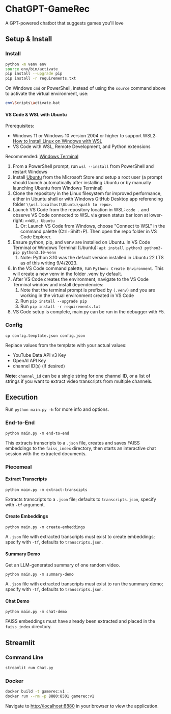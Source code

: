 # ChatGPT-GameRec
A GPT-powered chatbot that suggests games you'll love

## Setup & Install

### Install

```bash
python -m venv env
source env/bin/activate
pip install --upgrade pip
pip install -r requirements.txt
```

On Windows `cmd` or PowerShell, instead of using the `source` command above to activate the virtual environment, use:

```bash
env\Scripts\activate.bat
```

#### VS Code & WSL with Ubuntu
Prerequisites: 
- Windows 11 or Windows 10 version 2004 or higher to support WSL2: [How to Install Linux on Windows with WSL](https://learn.microsoft.com/en-us/windows/wsl/install)
- VS Code with WSL, Remote Development, and Python extensions

Recommended: [Windows Terminal](https://learn.microsoft.com/en-us/windows/terminal/install)
1. From a PowerShell prompt, run `wsl --install` from PowerShell and restart Windows
2. Install [Ubuntu](https://www.microsoft.com/store/productid/9PDXGNCFSCZV?ocid=pdpshare) from the Microsoft Store and setup a root user (a prompt should launch automatically after installing Ubuntu or by manually launching Ubuntu from Windows Terminal)
3. Clone the repository in the Linux filesystem for improved performance, either in Ubuntu shell or with Windows GitHub Desktop app referencing folder `\\wsl.localhost\Ubuntu\<path to repo>`.
4. Launch VS Code from the repository location in WSL: `code .` and observe VS Code connected to WSL via green status bar icon at lower-right: `><WSL: Ubuntu`
    1. Or: Launch VS Code from Windows, choose "Connect to WSL" in the command palette (Ctrl+Shift+P). Then open the repo folder in VS Code Explorer.
6. Ensure python, pip, and venv are installed on Ubuntu. In VS Code Terminal or Windows Terminal (Ubuntu): `apt install python3 python3-pip python3.10-venv`
    1. Note: Python 3.10 was the default version installed in Ubuntu 22 LTS as of this writing 9/4/2023.
7. In the VS Code command palette, run `Python: Create Environment`. This will create a new venv in the folder .venv by default.
8. After VS Code creates the environment, navigate to the VS Code Terminal window and install dependencies:
    1. Note that the terminal prompt is prefixed by `(.venv)` and you are working in the virtual environment created in VS Code
    2. Run `pip install --upgrade pip`
    3. Run `pip install -r requirements.txt`
9. VS Code setup is complete, main.py can be run in the debugger with F5.

### Config

`cp config.template.json config.json`

Replace values from the template with your actual values:

- YouTube Data API v3 Key
- OpenAI API Key
- channel ID(s) (if desired)

**Note**: `channel_id` can be a single string for one channel ID, or a list
of strings if you want to extract video transcripts from multiple channels.

## Execution

Run `python main.py -h` for more info and options.

### End-to-End

`python main.py -m end-to-end`

This extracts transcripts to a `.json` file, creates and saves FAISS
embeddings to the `faiss_index` directory, then starts an interactive
chat session with the extracted documents.

### Piecemeal

#### Extract Transcripts

`python main.py -m extract-transcipts`

Extracts transcripts to a `.json` file; defaults to `transcripts.json`, specify
with `-tf` argument.

#### Create Embeddings

`python main.py -m create-embeddings`

A `.json` file with extracted transcripts must exist to create embeddings;
specify with `-tf`, defaults to `transcripts.json`.

#### Summary Demo

Get an LLM-generated summary of one random video.

`python main.py -m summary-demo`

A `.json` file with extracted transcripts must exist to run the summary demo;
specify with `-tf`, defaults to `transcripts.json`.

#### Chat Demo

`python main.py -m chat-demo`

FAISS embeddings must have already been extracted and placed in the
`faiss_index` directory.

## Streamlit

### Command Line

```bash
streamlit run Chat.py
```

### Docker

```bash
docker build -t gamerec:v1 .
docker run --rm -p 8880:8501 gamerec:v1
```
Navigate to [http://localhost:8880](http://localhost:8880/) in your browser to view the application.